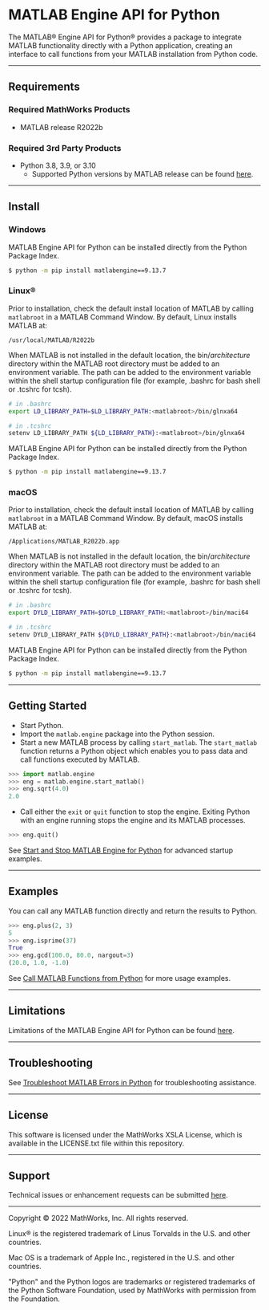 # MATLAB Engine API for Python

The MATLAB&reg; Engine API for Python&reg; provides a package to integrate MATLAB functionality directly with a Python application, creating an interface to call functions from your MATLAB installation from Python code. 

---
## Requirements
### Required MathWorks Products
<!-- MUST_BE_UPDATED_EACH_RELEASE (Search repo for this string) -->
* MATLAB release R2022b

### Required 3rd Party Products
<!-- MUST_BE_UPDATED_EACH_RELEASE (Search repo for this string) -->
* Python 3.8, 3.9, or 3.10
    * Supported Python versions by MATLAB release can be found [here](https://www.mathworks.com/content/dam/mathworks/mathworks-dot-com/support/sysreq/files/python-compatibility.pdf).

---

## Install

### Windows
MATLAB Engine API for Python can be installed directly from the Python Package Index.
<!-- MUST_BE_UPDATED_EACH_RELEASE (Search repo for this string) -->
```bash
$ python -m pip install matlabengine==9.13.7
```



### Linux&reg; 
Prior to installation, check the default install location of MATLAB by calling ```matlabroot``` in a MATLAB Command Window. By default, Linux installs MATLAB at:<br>
<!-- MUST_BE_UPDATED_EACH_RELEASE (Search repo for this string) -->
```/usr/local/MATLAB/R2022b```

When MATLAB is not installed in the default location, the bin/*architecture* directory within the MATLAB root directory must be added to an environment variable. The path can be added to the environment variable within the shell startup configuration file (for example, .bashrc for bash shell or .tcshrc for tcsh).

```bash
# in .bashrc
export LD_LIBRARY_PATH=$LD_LIBRARY_PATH:<matlabroot>/bin/glnxa64
```

```bash
# in .tcshrc
setenv LD_LIBRARY_PATH ${LD_LIBRARY_PATH}:<matlabroot>/bin/glnxa64
```

MATLAB Engine API for Python can be installed directly from the Python Package Index.
<!-- MUST_BE_UPDATED_EACH_RELEASE (Search repo for this string) -->
```bash
$ python -m pip install matlabengine==9.13.7
```

### macOS
Prior to installation, check the default install location of MATLAB by calling ```matlabroot``` in a MATLAB Command Window. By default, macOS installs MATLAB at:<br>

<!-- MUST_BE_UPDATED_EACH_RELEASE (Search repo for this string) -->
```/Applications/MATLAB_R2022b.app```

When MATLAB is not installed in the default location, the bin/*architecture* directory within the MATLAB root directory must be added to an environment variable. The path can be added to the environment variable within the shell startup configuration file (for example, .bashrc for bash shell or .tcshrc for tcsh).

```bash
# in .bashrc
export DYLD_LIBRARY_PATH=$DYLD_LIBRARY_PATH:<matlabroot>/bin/maci64
```

```bash
# in .tcshrc
setenv DYLD_LIBRARY_PATH ${DYLD_LIBRARY_PATH}:<matlabroot>/bin/maci64
```

MATLAB Engine API for Python can be installed directly from the Python Package Index.
<!-- MUST_BE_UPDATED_EACH_RELEASE (Search repo for this string) -->
```bash
$ python -m pip install matlabengine==9.13.7
```

---

## Getting Started
* Start Python.
* Import the ```matlab.engine``` package into the Python session.
* Start a new MATLAB process by calling ```start_matlab```. The ```start_matlab``` function returns a Python object which enables you to pass data and call functions executed by MATLAB.

```python
>>> import matlab.engine
>>> eng = matlab.engine.start_matlab()
>>> eng.sqrt(4.0)
2.0
```

* Call either the ```exit``` or ```quit``` function to stop the engine. Exiting Python with an engine running stops the engine and its MATLAB processes.

```python
>>> eng.quit()
```

See [Start and Stop MATLAB Engine for Python](https://www.mathworks.com/help/matlab/matlab_external/start-the-matlab-engine-for-python.html) for advanced startup examples.

---

## Examples
You can call any MATLAB function directly and return the results to Python. 
```python
>>> eng.plus(2, 3)
5
>>> eng.isprime(37)
True
>>> eng.gcd(100.0, 80.0, nargout=3)
(20.0, 1.0, -1.0)
```
See [Call MATLAB Functions from Python](https://www.mathworks.com/help/matlab/matlab_external/call-matlab-functions-from-python.html) for more usage examples.

---

## Limitations
Limitations of the MATLAB Engine API for Python can be found [here](https://www.mathworks.com/help/matlab/matlab_external/limitations-to-the-matlab-engine-for-python.html).

---

## Troubleshooting
See [Troubleshoot MATLAB Errors in Python](https://www.mathworks.com/help/matlab/matlab_external/troubleshoot-matlab-errors-in-python.html) for troubleshooting assistance.

---

## License
This software is licensed under the MathWorks XSLA License, which is available in the LICENSE.txt file within this repository.

---

## Support
Technical issues or enhancement requests can be submitted [here](https://github.com/mathworks/matlab-engine-for-python/issues). 

---

Copyright &copy; 2022 MathWorks, Inc. All rights reserved.

Linux&reg; is the registered trademark of Linus Torvalds in the U.S. and other countries.

Mac OS is a trademark of Apple Inc., registered in the U.S. and other countries.

"Python" and the Python logos are trademarks or registered trademarks of the Python Software Foundation, used by MathWorks with permission from the Foundation.
